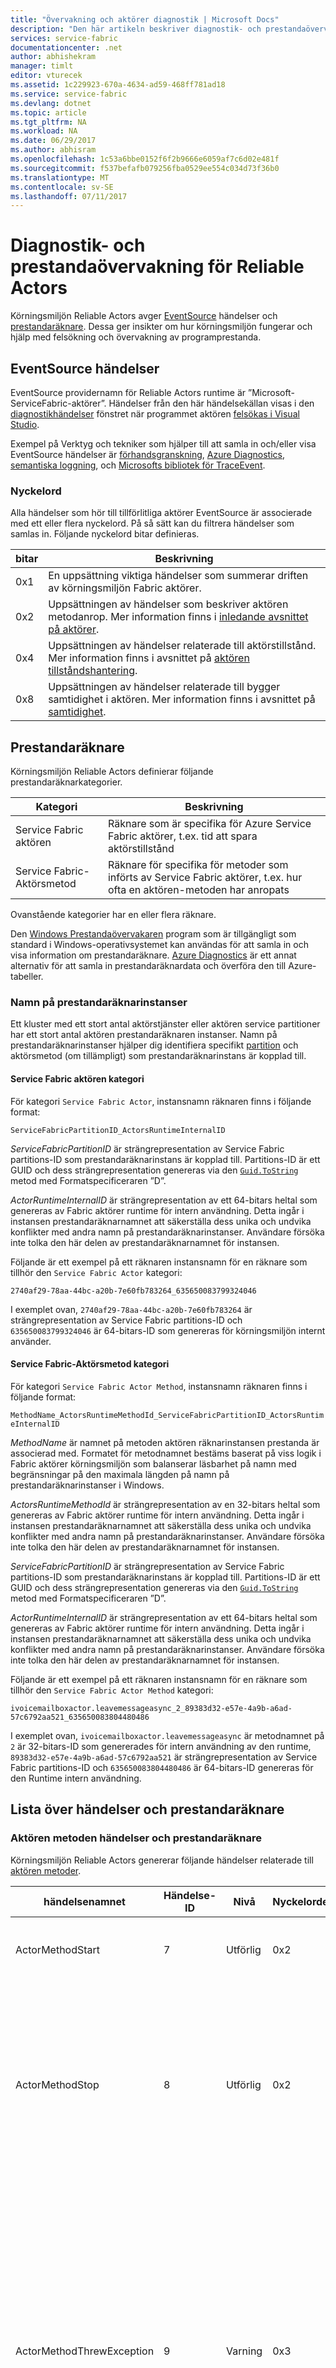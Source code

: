 ```yaml
---
title: "Övervakning och aktörer diagnostik | Microsoft Docs"
description: "Den här artikeln beskriver diagnostik- och prestandaövervakning funktioner i Service Fabric Reliable Actors körning, inklusive händelser och prestandaräknare som sänds av den."
services: service-fabric
documentationcenter: .net
author: abhishekram
manager: timlt
editor: vturecek
ms.assetid: 1c229923-670a-4634-ad59-468ff781ad18
ms.service: service-fabric
ms.devlang: dotnet
ms.topic: article
ms.tgt_pltfrm: NA
ms.workload: NA
ms.date: 06/29/2017
ms.author: abhisram
ms.openlocfilehash: 1c53a6bbe0152f6f2b9666e6059af7c6d02e481f
ms.sourcegitcommit: f537befafb079256fba0529ee554c034d73f36b0
ms.translationtype: MT
ms.contentlocale: sv-SE
ms.lasthandoff: 07/11/2017
---
```

# <a name="diagnostics-and-performance-monitoring-for-reliable-actors"></a>Diagnostik- och prestandaövervakning för Reliable Actors
Körningsmiljön Reliable Actors avger [EventSource](https://msdn.microsoft.com/library/system.diagnostics.tracing.eventsource.aspx) händelser och [prestandaräknare](https://msdn.microsoft.com/library/system.diagnostics.performancecounter.aspx). Dessa ger insikter om hur körningsmiljön fungerar och hjälp med felsökning och övervakning av programprestanda.

## <a name="eventsource-events"></a>EventSource händelser
EventSource providernamn för Reliable Actors runtime är ”Microsoft-ServiceFabric-aktörer”. Händelser från den här händelsekällan visas i den [diagnostikhändelser](service-fabric-diagnostics-how-to-monitor-and-diagnose-services-locally.md#view-service-fabric-system-events-in-visual-studio) fönstret när programmet aktören [felsökas i Visual Studio](service-fabric-debugging-your-application.md).

Exempel på Verktyg och tekniker som hjälper till att samla in och/eller visa EventSource händelser är [förhandsgranskning](http://www.microsoft.com/download/details.aspx?id=28567), [Azure Diagnostics](../cloud-services/cloud-services-dotnet-diagnostics.md), [semantiska loggning](https://msdn.microsoft.com/library/dn774980.aspx), och [ Microsofts bibliotek för TraceEvent](http://www.nuget.org/packages/Microsoft.Diagnostics.Tracing.TraceEvent).

### <a name="keywords"></a>Nyckelord
Alla händelser som hör till tillförlitliga aktörer EventSource är associerade med ett eller flera nyckelord. På så sätt kan du filtrera händelser som samlas in. Följande nyckelord bitar definieras.

| bitar | Beskrivning |
| --- | --- |
| 0x1 |En uppsättning viktiga händelser som summerar driften av körningsmiljön Fabric aktörer. |
| 0x2 |Uppsättningen av händelser som beskriver aktören metodanrop. Mer information finns i [inledande avsnittet på aktörer](service-fabric-reliable-actors-introduction.md). |
| 0x4 |Uppsättningen av händelser relaterade till aktörstillstånd. Mer information finns i avsnittet på [aktören tillståndshantering](service-fabric-reliable-actors-state-management.md). |
| 0x8 |Uppsättningen av händelser relaterade till bygger samtidighet i aktören. Mer information finns i avsnittet på [samtidighet](service-fabric-reliable-actors-introduction.md#concurrency). |

## <a name="performance-counters"></a>Prestandaräknare
Körningsmiljön Reliable Actors definierar följande prestandaräknarkategorier.

| Kategori | Beskrivning |
| --- | --- |
| Service Fabric aktören |Räknare som är specifika för Azure Service Fabric aktörer, t.ex. tid att spara aktörstillstånd |
| Service Fabric-Aktörsmetod |Räknare för specifika för metoder som införts av Service Fabric aktörer, t.ex. hur ofta en aktören-metoden har anropats |

Ovanstående kategorier har en eller flera räknare.

Den [Windows Prestandaövervakaren](https://technet.microsoft.com/library/cc749249.aspx) program som är tillgängligt som standard i Windows-operativsystemet kan användas för att samla in och visa information om prestandaräknare. [Azure Diagnostics](../cloud-services/cloud-services-dotnet-diagnostics.md) är ett annat alternativ för att samla in prestandaräknardata och överföra den till Azure-tabeller.

### <a name="performance-counter-instance-names"></a>Namn på prestandaräknarinstanser
Ett kluster med ett stort antal aktörstjänster eller aktören service partitioner har ett stort antal aktören prestandaräknaren instanser. Namn på prestandaräknarinstanser hjälper dig identifiera specifikt [partition](service-fabric-reliable-actors-platform.md#service-fabric-partition-concepts-for-actors) och aktörsmetod (om tillämpligt) som prestandaräknarinstans är kopplad till.

#### <a name="service-fabric-actor-category"></a>Service Fabric aktören kategori
För kategori `Service Fabric Actor`, instansnamn räknaren finns i följande format:

`ServiceFabricPartitionID_ActorsRuntimeInternalID`

*ServiceFabricPartitionID* är strängrepresentation av Service Fabric partitions-ID som prestandaräknarinstans är kopplad till. Partitions-ID är ett GUID och dess strängrepresentation genereras via den [ `Guid.ToString` ](https://msdn.microsoft.com/library/97af8hh4.aspx) metod med Formatspecificeraren ”D”.

*ActorRuntimeInternalID* är strängrepresentation av ett 64-bitars heltal som genereras av Fabric aktörer runtime för intern användning. Detta ingår i instansen prestandaräknarnamnet att säkerställa dess unika och undvika konflikter med andra namn på prestandaräknarinstanser. Användare försöka inte tolka den här delen av prestandaräknarnamnet för instansen.

Följande är ett exempel på ett räknaren instansnamn för en räknare som tillhör den `Service Fabric Actor` kategori:

`2740af29-78aa-44bc-a20b-7e60fb783264_635650083799324046`

I exemplet ovan, `2740af29-78aa-44bc-a20b-7e60fb783264` är strängrepresentation av Service Fabric partitions-ID och `635650083799324046` är 64-bitars-ID som genereras för körningsmiljön internt använder.

#### <a name="service-fabric-actor-method-category"></a>Service Fabric-Aktörsmetod kategori
För kategori `Service Fabric Actor Method`, instansnamn räknaren finns i följande format:

`MethodName_ActorsRuntimeMethodId_ServiceFabricPartitionID_ActorsRuntimeInternalID`

*MethodName* är namnet på metoden aktören räknarinstansen prestanda är associerad med. Formatet för metodnamnet bestäms baserat på viss logik i Fabric aktörer körningsmiljön som balanserar läsbarhet på namn med begränsningar på den maximala längden på namn på prestandaräknarinstanser i Windows.

*ActorsRuntimeMethodId* är strängrepresentation av en 32-bitars heltal som genereras av Fabric aktörer runtime för intern användning. Detta ingår i instansen prestandaräknarnamnet att säkerställa dess unika och undvika konflikter med andra namn på prestandaräknarinstanser. Användare försöka inte tolka den här delen av prestandaräknarnamnet för instansen.

*ServiceFabricPartitionID* är strängrepresentation av Service Fabric partitions-ID som prestandaräknarinstans är kopplad till. Partitions-ID är ett GUID och dess strängrepresentation genereras via den [ `Guid.ToString` ](https://msdn.microsoft.com/library/97af8hh4.aspx) metod med Formatspecificeraren ”D”.

*ActorRuntimeInternalID* är strängrepresentation av ett 64-bitars heltal som genereras av Fabric aktörer runtime för intern användning. Detta ingår i instansen prestandaräknarnamnet att säkerställa dess unika och undvika konflikter med andra namn på prestandaräknarinstanser. Användare försöka inte tolka den här delen av prestandaräknarnamnet för instansen.

Följande är ett exempel på ett räknaren instansnamn för en räknare som tillhör den `Service Fabric Actor Method` kategori:

`ivoicemailboxactor.leavemessageasync_2_89383d32-e57e-4a9b-a6ad-57c6792aa521_635650083804480486`

I exemplet ovan, `ivoicemailboxactor.leavemessageasync` är metodnamnet på `2` är 32-bitars-ID som genererades för intern användning av den runtime, `89383d32-e57e-4a9b-a6ad-57c6792aa521` är strängrepresentation av Service Fabric partitions-ID och `635650083804480486` är 64-bitars-ID genereras för den Runtime intern användning.

## <a name="list-of-events-and-performance-counters"></a>Lista över händelser och prestandaräknare
### <a name="actor-method-events-and-performance-counters"></a>Aktören metoden händelser och prestandaräknare
Körningsmiljön Reliable Actors genererar följande händelser relaterade till [aktören metoder](service-fabric-reliable-actors-introduction.md).

| händelsenamnet | Händelse-ID | Nivå | Nyckelordet | Beskrivning |
| --- | --- | --- | --- | --- |
| ActorMethodStart |7 |Utförlig |0x2 |Aktörer runtime håller på att anropa en aktörsmetod. |
| ActorMethodStop |8 |Utförlig |0x2 |En aktörsmetod har avslutats. Det vill säga den runtime asynkront anrop till metoden aktören har returnerat och aktiviteten som returneras av metoden aktören har slutförts. |
| ActorMethodThrewException |9 |Varning |0x3 |Ett undantag uppstod under körningen av en aktörsmetod, antingen under den runtime asynkront anrop till metoden aktören eller under körning av uppgiften som returneras av metoden aktören. Den här händelsen indikerar någon form av fel i aktören kod som behöver undersökning. |

Körningsmiljön Reliable Actors publicerar följande prestandaräknare som rör körning av aktören metoder.

| Kategorinamn | Räknarens namn | Beskrivning |
| --- | --- | --- |
| Service Fabric-Aktörsmetod |Anrop/sek |Antalet gånger som aktörstjänstmetoden anropas per sekund |
| Service Fabric-Aktörsmetod |Genomsnittlig tid i millisekunder per anrop |Åtgången tid i millisekunder för att köra aktörstjänstmetoden |
| Service Fabric-Aktörsmetod |Undantag/sek |Antal gånger som aktörstjänstmetoden utlöste ett undantag per sekund |

### <a name="concurrency-events-and-performance-counters"></a>Concurrency-händelser och prestandaräknare
Körningsmiljön Reliable Actors genererar följande händelser relaterade till [samtidighet](service-fabric-reliable-actors-introduction.md#concurrency).

| händelsenamnet | Händelse-ID | Nivå | Nyckelordet | Beskrivning |
| --- | --- | --- | --- | --- |
| ActorMethodCallsWaitingForLock |12 |Utförlig |0x8 |Den här händelsen är skriven i början av varje ny Stäng i en aktör. Den innehåller antalet väntande aktörsanrop som väntar på att låsa per aktör, som tillämpar bygger samtidighet. |

Körningsmiljön Reliable Actors publicerar följande prestandaräknare som rör samtidighet.

| Kategorinamn | Räknarens namn | Beskrivning |
| --- | --- | --- |
| Service Fabric aktören |Antal aktörsanrop som väntar på aktörslås |Antalet väntande aktörsanrop som väntar på att låsa per aktör, som tillämpar bygger samtidighet |
| Service Fabric aktören |Genomsnittlig låsväntetid i millisekunder |Tid (i millisekunder) att låsa per aktör, som tillämpar bygger samtidighet |
| Service Fabric aktören |Genomsnittlig tid i millisekunder för aktörslåsaktivering |Tid (i millisekunder) som hålls lås per aktör |

### <a name="actor-state-management-events-and-performance-counters"></a>Aktören management händelser och prestandaräknare
Körningsmiljön Reliable Actors genererar följande händelser relaterade till [aktören tillståndshantering](service-fabric-reliable-actors-state-management.md).

| händelsenamnet | Händelse-ID | Nivå | Nyckelordet | Beskrivning |
| --- | --- | --- | --- | --- |
| ActorSaveStateStart |10 |Utförlig |0x4 |Aktörer runtime är att spara tillståndet aktören. |
| ActorSaveStateStop |11 |Utförlig |0x4 |Aktörer runtime är klar sparar aktörstillstånd. |

Körningsmiljön Reliable Actors publicerar följande prestandaräknare relaterat till hantering av aktören tillstånd.

| Kategorinamn | Räknarens namn | Beskrivning |
| --- | --- | --- |
| Service Fabric aktören |Genomsnittlig tid i millisekunder per Spara tillstånd-åtgärd |Åtgången tid för att spara aktörstillstånd i millisekunder |
| Service Fabric aktören |Genomsnittlig tid i millisekunder per Läs in tillstånd-åtgärd |Åtgången tid för att läsa in aktörstillstånd i millisekunder |

### <a name="events-related-to-actor-replicas"></a>Händelser relaterade till aktören repliker
Körningsmiljön Reliable Actors genererar följande händelser relaterade till [aktören repliker](service-fabric-reliable-actors-platform.md#service-fabric-partition-concepts-for-actors).

| händelsenamnet | Händelse-ID | Nivå | Nyckelordet | Beskrivning |
| --- | --- | --- | --- | --- |
| ReplicaChangeRoleToPrimary |1 |Information |0x1 |Aktören replik ändrade rollen till primär. Detta innebär att aktörer för den här partitionen kommer att skapas i den här repliken. |
| ReplicaChangeRoleFromPrimary |2 |Information |0x1 |Aktören replik ändrade rollen till icke-primär. Detta innebär att aktörer för den här partitionen inte längre kommer att skapas i den här repliken. Inga nya begäranden skickas till aktörer som redan har skapats i den här repliken. Aktörer kommer att raderas när alla pågående begäranden har slutförts. |

### <a name="actor-activation-and-deactivation-events-and-performance-counters"></a>Aktören aktivering och inaktivering av händelser och prestandaräknare
Körningsmiljön Reliable Actors genererar följande händelser relaterade till [aktören aktivering och inaktivering av](service-fabric-reliable-actors-lifecycle.md).

| händelsenamnet | Händelse-ID | Nivå | Nyckelordet | Beskrivning |
| --- | --- | --- | --- | --- |
| ActorActivated |5 |Information |0x1 |En aktör har aktiverats. |
| ActorDeactivated |6 |Information |0x1 |En aktör har inaktiverats. |

Körningsmiljön Reliable Actors publicerar följande prestandaräknare som rör aktören aktivering och inaktivering.

| Kategorinamn | Räknarens namn | Beskrivning |
| --- | --- | --- |
| Service Fabric aktören |Genomsnittlig tid i millisekunder OnActivateAsync |Tid i millisekunder för att köra OnActivateAsync-metoden |

### <a name="actor-request-processing-performance-counters"></a>Aktören begäranbearbetningen prestandaräknare
När en klient anropar en metod via ett aktören proxy-objekt, resulterar det i ett meddelande om begäran som skickas över nätverket till tjänsten aktören. Tjänsten bearbetar meddelandet med begäran och skickar tillbaka ett svar till klienten. Körningsmiljön Reliable Actors publicerar följande Prestandaräknare relaterade till behandling av begäranden aktören.

| Kategorinamn | Räknarens namn | Beskrivning |
| --- | --- | --- |
| Service Fabric aktören |Antal väntande förfrågningar |Antalet begäranden som bearbetas i tjänsten |
| Service Fabric aktören |Genomsnittlig tid i millisekunder per begäran |Tid (i millisekunder av tjänsten för att bearbeta en begäran) |
| Service Fabric aktören |Genomsnittlig tid i millisekunder för deserialiseringsbegäran |Tid (i millisekunder) att avserialisera begärandemeddelandet aktören när den tas emot med tjänsten |
| Service Fabric aktören |Genomsnittlig tid i millisekunder för serialiseringssvar |Tid (i millisekunder) att serialisera svarsmeddelandet aktören på tjänsten innan svaret skickas till klienten |

## <a name="next-steps"></a>Nästa steg
* [Hur Reliable Actors använda Service Fabric-plattformen](service-fabric-reliable-actors-platform.md)
* [Aktören API-referensdokumentation](https://msdn.microsoft.com/library/azure/dn971626.aspx)
* [Exempelkod](https://github.com/Azure/servicefabric-samples)
* [EventSource providrar på förhandsgranskning](https://blogs.msdn.microsoft.com/vancem/2012/07/09/introduction-tutorial-logging-etw-events-in-c-system-diagnostics-tracing-eventsource/)
